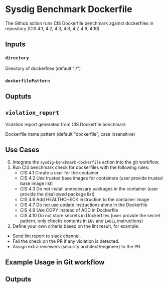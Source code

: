 # Sysdig Benchmark Dockerfile 

The Github action runs CIS Dockerfile benchmark against dockerfiles in repository (CIS 4.1, 4.2, 4.3, 4.6, 4.7, 4.9, 4.10)

## Inputs

### `directory`

Directory of dockerfiles (default "./")

### `dockerfilePattern`

## Ouptuts

## `violation_report`

Violation report generated from CIS Dockerfile benchmark

Dockerfile name pattern (default "dockerfile", case insensitive)

## Use Cases
0. Integrate the `sysdig-benchmark-dockerfile` action into the git workflow.
1. Run CIS benchmark check for dockerfiles with the following rules:
   - CIS 4.1 Create a user for the container
   - CIS 4.2 Use trusted base images for containers (user provide trusted base image list)
   - CIS 4.3 Do not install unnecessary packages in the container (user provide the disallowed package list)
   - CIS 4.6 Add HEALTHCHECK instruction to the container image
   - CIS 4.7 Do not use update instructions alone in the Dockerfile
   - CIS 4.9 Use COPY instead of ADD in Dockerfile
   - CIS 4.10 Do not store secrets in Dockerfiles (user provide the secret pattern, only checks contents in `ENV` and `LABEL` instructions)
2. Define your own criteria based on the lint result, for example:
- Send lint report to slack channel.
- Fail the check on the PR if any violation is detected.
- Assign extra reviewers (security architect/engineer) to the PR.

## Example Usage in Git workflow

## Outputs
